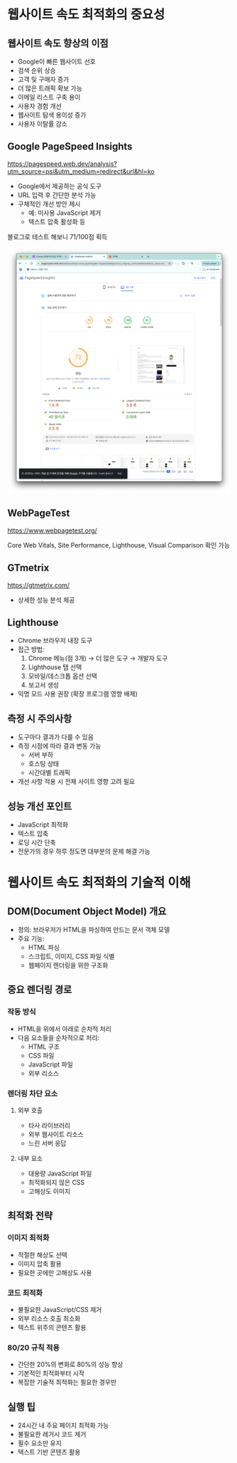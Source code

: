 # 웹사이트 속도 최적화의 중요성

## 웹사이트 속도 향상의 이점

- Google이 빠른 웹사이트 선호
- 검색 순위 상승
- 고객 및 구매자 증가
- 더 많은 트래픽 확보 가능
- 이메일 리스트 구축 용이
- 사용자 경험 개선
- 웹사이트 탐색 용이성 증가
- 사용자 이탈률 감소

## Google PageSpeed Insights

https://pagespeed.web.dev/analysis?utm_source=psi&utm_medium=redirect&url&hl=ko

- Google에서 제공하는 공식 도구
- URL 입력 후 간단한 분석 가능
- 구체적인 개선 방안 제시
  - 예: 미사용 JavaScript 제거
  - 텍스트 압축 활성화 등

블로그로 테스트 해보니 71/100점 획득

![alt text](image.png)

## WebPageTest

https://www.webpagetest.org/

Core Web Vitals,
Site Performance,
Lighthouse,
Visual Comparison 확인 가능

## GTmetrix

https://gtmetrix.com/

- 상세한 성능 분석 제공

## Lighthouse

- Chrome 브라우저 내장 도구
- 접근 방법:
  1. Chrome 메뉴(점 3개) → 더 많은 도구 → 개발자 도구
  2. Lighthouse 탭 선택
  3. 모바일/데스크톱 옵션 선택
  4. 보고서 생성
- 익명 모드 사용 권장 (확장 프로그램 영향 배제)

## 측정 시 주의사항

- 도구마다 결과가 다를 수 있음
- 측정 시점에 따라 결과 변동 가능
  - 서버 부하
  - 호스팅 상태
  - 시간대별 트래픽
- 개선 사항 적용 시 전체 사이트 영향 고려 필요

## 성능 개선 포인트

- JavaScript 최적화
- 텍스트 압축
- 로딩 시간 단축
- 전문가의 경우 하루 정도면 대부분의 문제 해결 가능

# 웹사이트 속도 최적화의 기술적 이해

## DOM(Document Object Model) 개요

- 정의: 브라우저가 HTML을 파싱하여 만드는 문서 객체 모델
- 주요 기능:
  - HTML 파싱
  - 스크립트, 이미지, CSS 파일 식별
  - 웹페이지 렌더링을 위한 구조화

## 중요 렌더링 경로

### 작동 방식

- HTML을 위에서 아래로 순차적 처리
- 다음 요소들을 순차적으로 처리:
  - HTML 구조
  - CSS 파일
  - JavaScript 파일
  - 외부 리소스

### 렌더링 차단 요소

1. 외부 호출

   - 타사 라이브러리
   - 외부 웹사이트 리소스
   - 느린 서버 응답

2. 내부 요소
   - 대용량 JavaScript 파일
   - 최적화되지 않은 CSS
   - 고해상도 이미지

## 최적화 전략

### 이미지 최적화

- 적절한 해상도 선택
- 이미지 압축 활용
- 필요한 곳에만 고해상도 사용

### 코드 최적화

- 불필요한 JavaScript/CSS 제거
- 외부 리소스 호출 최소화
- 텍스트 위주의 콘텐츠 활용

### 80/20 규칙 적용

- 간단한 20%의 변화로 80%의 성능 향상
- 기본적인 최적화부터 시작
- 복잡한 기술적 최적화는 필요한 경우만

## 실행 팁

- 24시간 내 주요 페이지 최적화 가능
- 불필요한 레거시 코드 제거
- 필수 요소만 유지
- 텍스트 기반 콘텐츠 활용
